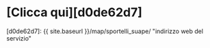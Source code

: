 # [Clicca qui][d0de62d7]

  [d0de62d7]: {{ site.baseurl }}/map/sportelli_suape/ "indirizzo web del servizio"
